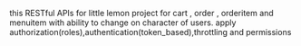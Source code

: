 this RESTful APIs for little lemon project for cart , order , orderitem and menuitem with ability to change on character of users. apply authorization(roles),authentication(token_based),throttling and permissions

